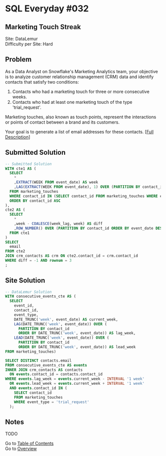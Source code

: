 # SQL Everyday \#032

## Marketing Touch Streak

Site: DataLemur\
Difficulty per Site: Hard

## Problem

As a Data Analyst on Snowflake's Marketing Analytics team, your objective is to analyze customer relationship management (CRM) data and identify contacts that satisfy two conditions:

1. Contacts who had a marketing touch for three or more consecutive weeks.
2. Contacts who had at least one marketing touch of the type 'trial_request'.

Marketing touches, also known as touch points, represent the interactions or points of contact between a brand and its customers.

Your goal is to generate a list of email addresses for these contacts. [[Full Description](https://datalemur.com/questions/marketing-touch-streak)]

## Submitted Solution

```sql
-- Submitted Solution
WITH cte1 AS (
  SELECT
    *
    ,EXTRACT(WEEK FROM event_date) AS week
    ,LAG(EXTRACT(WEEK FROM event_date), 1) OVER (PARTITION BY contact_id ORDER BY event_date DESC) AS week_lag
  FROM marketing_touches
  WHERE contact_id IN (SELECT contact_id FROM marketing_touches WHERE event_type = 'trial_request')
  ORDER BY contact_id ASC
),
cte2 AS (
  SELECT
    *
    ,week - COALESCE(week_lag, week) AS diff
    ,ROW_NUMBER() OVER (PARTITION BY contact_id ORDER BY event_date DESC) AS rownum
  FROM cte1
)
SELECT
  email
FROM cte2
JOIN crm_contacts AS crm ON cte2.contact_id = crm.contact_id
WHERE diff = -1 AND rownum = 3
;
```

## Site Solution

```sql
-- DataLemur Solution 
WITH consecutive_events_cte AS (
  SELECT
    event_id,
    contact_id, 
    event_type, 
    DATE_TRUNC('week', event_date) AS current_week,
    LAG(DATE_TRUNC('week', event_date)) OVER (
      PARTITION BY contact_id 
      ORDER BY DATE_TRUNC('week', event_date)) AS lag_week,
    LEAD(DATE_TRUNC('week', event_date)) OVER (
      PARTITION BY contact_id 
      ORDER BY DATE_TRUNC('week', event_date)) AS lead_week
FROM marketing_touches)

SELECT DISTINCT contacts.email
FROM consecutive_events_cte AS events
INNER JOIN crm_contacts AS contacts
  ON events.contact_id = contacts.contact_id
WHERE events.lag_week = events.current_week - INTERVAL '1 week'
  OR events.lead_week = events.current_week + INTERVAL '1 week'
  AND events.contact_id IN (
    SELECT contact_id 
    FROM marketing_touches 
    WHERE event_type = 'trial_request'
  );
```

## Notes

TODO

Go to [Table of Contents](/README.md#contents)\
Go to [Overview](/README.md)
